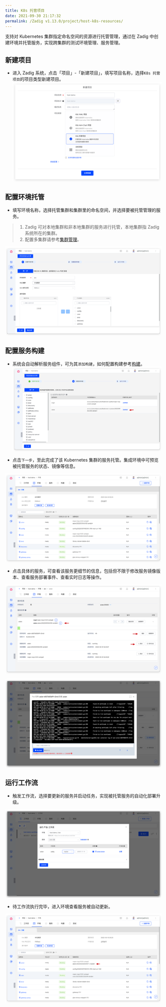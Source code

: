 ```yaml
---
title: K8s 托管项目
date: 2021-09-30 21:17:32
permalink: /Zadig v1.13.0/project/host-k8s-resources/
---
```

支持对 Kubernetes 集群指定命名空间的资源进行托管管理，通过在 Zadig 中创建环境并托管服务，实现跨集群的测试环境管理、服务管理。

## 新建项目
- 进入 Zadig 系统，点击「项目」-「新建项目」，填写项目名称，选择`K8s 托管项目`的项目类型新建项目。
![新建托管项目](../_images/host_k8s_create_project.png)

## 配置环境托管
- 填写环境名称，选择托管集群和集群里的命名空间，并选择要被托管管理的服务。
> 1. Zadig 可对本地集群和非本地集群的服务进行托管，本地集群指 Zadig 系统所在的集群。
> 2. 配置多集群请参考[集群管理](/Zadig%20v1.13.0/pages/cluster_manage/)。

![配置托管项目](../_images/env_delegate_onboarding_1.png)

## 配置服务构建
- 系统会自动解析服务组件，可为其`添加构建`，如何配置构建参考[构建](/Zadig%20v1.13.0/project/build/)。
![配置托管项目](../_images/env_delegate_on_boarding_2.png)

- 点击`下一步`，至此完成了该 Kubernetes 集群的服务托管。集成环境中可预览被托管服务的状态、镜像等信息。

![环境概览](../_images/env_delegate_enviroment_overview.png)

- 点击具体的服务，可查看该服务更细节的信息，包括但不限于修改服务镜像版本、查看服务部署事件、查看实时日志等操作。

![环境概览](../_images/env_delegate_service_details_0.png)

![环境概览](../_images/env_delegate_service_details.png)

## 运行工作流
- 触发工作流，选择要更新的服务并启动任务，实现被托管服务的自动化部署升级。

![触发工作流](../_images/env_delegate_start_pipeline.png)

- 待工作流执行完毕，进入环境查看服务被自动更新。

![触发工作流](../_images/show_updated_host_service.png)

